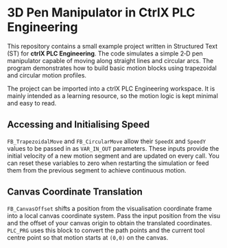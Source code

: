 # 3D Pen Manipulator in CtrlX PLC Engineering

This repository contains a small example project written in Structured
Text (ST) for **ctrlX PLC Engineering**.  The code simulates a simple
2‑D pen manipulator capable of moving along straight lines and circular
arcs.  The program demonstrates how to build basic motion blocks using
trapezoidal and circular motion profiles.

The project can be imported into a ctrlX PLC Engineering workspace.  It
is mainly intended as a learning resource, so the motion logic is kept
minimal and easy to read.

## Accessing and Initialising Speed

`FB_TrapezoidalMove` and `FB_CircularMove` allow their `SpeedX` and
`SpeedY` values to be passed in as `VAR_IN_OUT` parameters.  These inputs
provide the initial velocity of a new motion segment and are updated on
every call.  You can reset these variables to zero when restarting the
simulation or feed them from the previous segment to achieve continuous
motion.

## Canvas Coordinate Translation

`FB_CanvasOffset` shifts a position from the visualisation coordinate frame
into a local canvas coordinate system.  Pass the input position from the
visu and the offset of your canvas origin to obtain the translated
coordinates.  `PLC_PRG` uses this block to convert the path points and
the current tool centre point so that motion starts at `(0,0)` on the
canvas.
